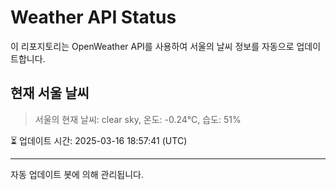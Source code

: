 
# Weather API Status

이 리포지토리는 OpenWeather API를 사용하여 서울의 날씨 정보를 자동으로 업데이트합니다.

## 현재 서울 날씨
> 서울의 현재 날씨: clear sky, 온도: -0.24°C, 습도: 51%

⏳ 업데이트 시간: 2025-03-16 18:57:41 (UTC)

---
자동 업데이트 봇에 의해 관리됩니다.
